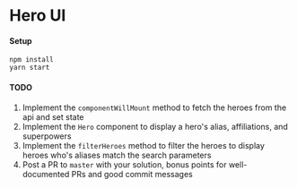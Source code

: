 # Hero UI

#### Setup
```
npm install
yarn start
```

#### TODO
1. Implement the `componentWillMount` method to fetch the heroes from the api and set state
2. Implement the `Hero` component to display a hero's alias, affiliations, and superpowers
3. Implement the `filterHeroes` method to filter the heroes to display heroes who's aliases match the search parameters
4. Post a PR to `master` with your solution, bonus points for well-documented PRs and good commit messages
